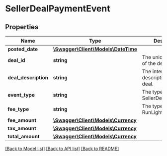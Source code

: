 # SellerDealPaymentEvent

## Properties

Name | Type | Description | Notes
------------ | ------------- | ------------- | -------------
**posted_date** | [**\Swagger\Client\Models\\DateTime**](\DateTime.md) |  | [optional]
**deal_id** | **string** | The unique identifier of the deal. | [optional]
**deal_description** | **string** | The internal description of the deal. | [optional]
**event_type** | **string** | The type of event: SellerDealComplete. | [optional]
**fee_type** | **string** | The type of fee: RunLightningDealFee. | [optional]
**fee_amount** | [**\Swagger\Client\Models\Currency**](Currency.md) |  | [optional]
**tax_amount** | [**\Swagger\Client\Models\Currency**](Currency.md) |  | [optional]
**total_amount** | [**\Swagger\Client\Models\Currency**](Currency.md) |  | [optional]

[[Back to Model list]](../../README.md#documentation-for-models) [[Back to API list]](../../README.md#documentation-for-api-endpoints) [[Back to README]](../../README.md)

